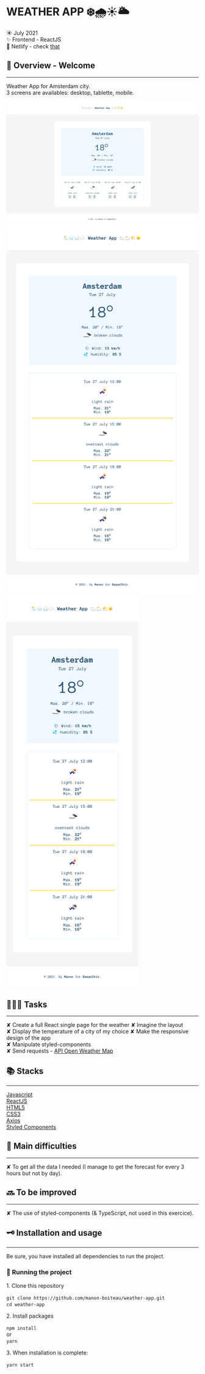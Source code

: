 # WEATHER APP ❄️🌧☀️🌥

☀️ July 2021  
✨ Frontend - ReactJS  
🔗 Netlify - check [that](https://weather-test-2021.netlify.app/)

## 🌈 Overview - Welcome

---

Weather App for Amsterdam city.  
3 screens are availables: desktop, tablette, mobile.

![Screen 1](src/assets/img/screen-1.png)  
![Screen 2](src/assets/img/screen-2.png)  
![Screen 3](src/assets/img/screen-3.png)

## 👩🏻‍💻 Tasks

---

✘ Create a full React single page for the weather
✘ Imagine the layout  
✘ Display the temperature of a city of my choice
✘ Make the responsive design of the app  
✘ Manipulate styled-components  
✘ Send requests - [API Open Weather Map](https://openweathermap.org/)

## 📚 Stacks

---

[Javascript](https://www.w3schools.com/js/default.asp)  
[ReactJS](https://fr.reactjs.org/docs/getting-started.html)  
[HTML5](https://www.w3schools.com/html/default.asp)  
[CSS3](https://www.w3schools.com/css/default.asp)  
[Axios](https://github.com/axios/axios)  
[Styled Components](https://styled-components.com/)

## 🤯 Main difficulties

---

✘ To get all the data I needed (I manage to get the forecast for every 3 hours but not by day).

## 🔜 To be improved

---

✘ The use of styled-components (& TypeScript, not used in this exercice).

## 🗝 Installation and usage

---

Be sure, you have installed all dependencies to run the project.

### 🚙 Running the project

1️. Clone this repository

`git clone https://github.com/manon-boiteau/weather-app.git`  
`cd weather-app`

2️. Install packages

`npm install`  
or  
`yarn`

3️. When installation is complete:

`yarn start`

